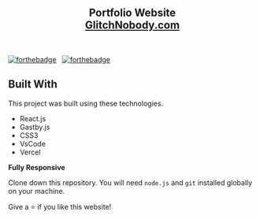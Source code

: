 <h2 align="center">
  Portfolio Website<br/>
  <a href="https://www.glitchnobody.com/" target="_blank">GlitchNobody.com</a>
</h2>
<div align="center">
  
</div>

<br/>


  
  
[![forthebadge](https://forthebadge.com/images/badges/contains-cat-gifs.svg)](https://forthebadge.com) &nbsp;
[![forthebadge](https://forthebadge.com/images/badges/made-with-javascript.svg)](https://forthebadge.com) &nbsp;

  
  
  






## Built With

This project was built using these technologies.

- React.js
- Gastby.js
- CSS3
- VsCode
- Vercel



**Fully Responsive**


Clone down this repository. You will need `node.js` and `git` installed globally on your machine.


Give a ⭐ if you like this website!

